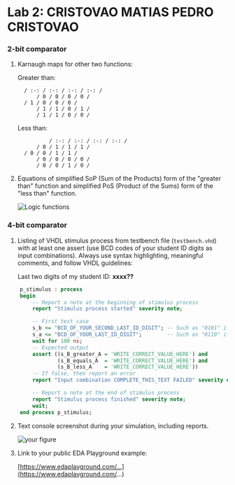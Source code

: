 # Lab 2: CRISTOVAO MATIAS PEDRO CRISTOVAO

### 2-bit comparator

1. Karnaugh maps for other two functions:

   Greater than:
   
               
	             
		 / :-: / :-: / :-: / :-: /
 	         / 0 / 0 / 0 / 0 /  
 		 / 1 / 0 / 0 / 0 /  
  	         / 1 / 1 / 0 / 1 /  
  	         / 1 / 1 / 0 / 0 / 

   Less than:

              
	           
              	 / :-: / :-: / :-: / :-: /
 	         / 0 / 1 / 1 / 1 /  
   		 / 0 / 0 / 1 / 1 /  
  	         / 0 / 0 / 0 / 0 /  
  	         / 0 / 0 / 1 / 0 / 


2. Equations of simplified SoP (Sum of the Products) form of the "greater than" function and simplified PoS (Product of the Sums) form of the "less than" function.

   ![Logic functions](images/comparator_min.png)

### 4-bit comparator

1. Listing of VHDL stimulus process from testbench file (`testbench.vhd`) with at least one assert (use BCD codes of your student ID digits as input combinations). Always use syntax highlighting, meaningful comments, and follow VHDL guidelines:

   Last two digits of my student ID: **xxxx??**

```vhdl
    p_stimulus : process
    begin
        -- Report a note at the beginning of stimulus process
        report "Stimulus process started" severity note;

        -- First test case
        s_b <= "BCD_OF_YOUR_SECOND_LAST_ID_DIGIT"; -- Such as "0101" if ID = xxxx56
        s_a <= "BCD_OF_YOUR_LAST_ID_DIGIT";        -- Such as "0110" if ID = xxxx56
        wait for 100 ns;
        -- Expected output
        assert ((s_B_greater_A = 'WRITE_CORRECT_VALUE_HERE') and
                (s_B_equals_A  = 'WRITE_CORRECT_VALUE_HERE') and
                (s_B_less_A    = 'WRITE_CORRECT_VALUE_HERE'))
        -- If false, then report an error
        report "Input combination COMPLETE_THIS_TEXT FAILED" severity error;

        -- Report a note at the end of stimulus process
        report "Stimulus process finished" severity note;
        wait;
    end process p_stimulus;
```

2. Text console screenshot during your simulation, including reports.

   ![your figure]()

3. Link to your public EDA Playground example:

   [https://www.edaplayground.com/...](https://www.edaplayground.com/...)

